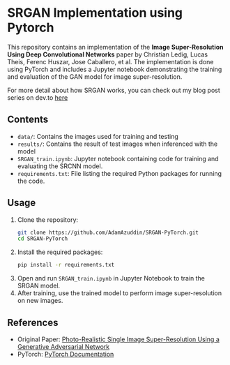 # SRGAN Implementation using Pytorch

This repository contains an implementation of the **Image Super-Resolution Using Deep Convolutional Networks** paper by Christian Ledig, Lucas Theis, Ferenc Huszar, Jose Caballero, et al. The implementation is done using PyTorch and includes a Jupyter notebook demonstrating the training and evaluation of the GAN model for image super-resolution.

For more detail about how SRGAN works, you can check out my blog post series on dev.to [here](https://dev.to/adamazuddin/series/27510)

## Contents

- `data/`: Contains the images used for training and testing
- `results/`: Contains the result of test images when inferenced with the model
- `SRGAN_train.ipynb`: Jupyter notebook containing code for training and evaluating the SRCNN model.
- `requirements.txt`: File listing the required Python packages for running the code.

## Usage

1. Clone the repository:
   ```bash
   git clone https://github.com/AdamAzuddin/SRGAN-PyTorch.git
   cd SRGAN-PyTorch
   ```
2. Install the required packages:
   ```bash
   pip install -r requirements.txt
   ```
3. Open and run `SRGAN_train.ipynb` in Jupyter Notebook to train the SRGAN model.
4. After training, use the trained model to perform image super-resolution on new images.

## References

- Original Paper: [Photo-Realistic Single Image Super-Resolution Using a Generative Adversarial Network](https://arxiv.org/pdf/1609.04802)
- PyTorch: [PyTorch Documentation](https://pytorch.org/docs/stable/index.html)
